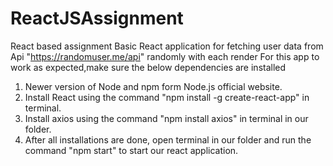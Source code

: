 # ReactJSAssignment
React based assignment
Basic React application for fetching user data from Api "https://randomuser.me/api" randomly with each render
For this app to work as expected,make sure the below dependencies are installed
1) Newer version of Node and npm form Node.js official website.
2) Install React using the command "npm install -g create-react-app" in terminal.
3) Install axios using the command "npm install axios" in terminal in our folder.
4) After all installations are done, open terminal in our folder and run the command "npm start" to start our react application.